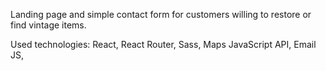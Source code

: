 Landing page and simple contact form for customers willing to restore or find vintage items.

Used technologies: React, React Router, Sass, Maps JavaScript API, Email JS,
